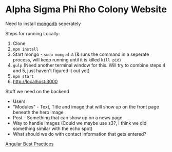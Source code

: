 # Alpha Sigma Phi Rho Colony Website

Need to install  [mongodb](https://www.mongodb.org/) seperately

Steps for running Locally: 

1. Clone
2. `npm install`
3. Start mongo - `sudo mongod &` (& runs the command in a seperate process, will keep running until it is killed `kill pid`)
4. `gulp` (Need another terminal window for this. Will try to combine steps 4 and 5, just haven't figured it out yet)
5. `npm start`
6. [http://localhost:3000](http://localhost:3000)


Stuff we need on the backend
* Users
* "Modules" - Text, Title and image that will show up on the front page beneath the hero image
* Post - Something that can show up on a news page
* Way to handle images (Could we maybe use s3?, I think we did something similar with the echo spot)
* What should we do with contact information that gets entered?

[Angular Best Practices](https://github.com/johnpapa/angular-styleguide)
